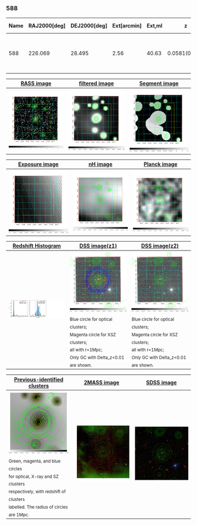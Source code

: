 <div STYLE="page-break-after: always;"></div>

### 588

|Name|RAJ2000[deg]|DEJ2000[deg] |Ext[arcmin]| Ext,ml | z | z_src| C|GC(XSZ,Delta_z<0.01)| GC(OPT,Delta_z<0.01)|GC| R_sig[arcmin] | R500[arcmin] | R500[Mpc]| CRsig[c/s] | CR500[c/s] |L500[1E44 erg/s]|F500[1E-12 erg/s/cm^2]| M500[1E14 Msun]|Tx[keV]|Cnt_sig|Beta|Rc[arcmin]|Comment|Alias|
|---|---|---|---|---|---|------|---|--------|---------|----------|---|---|---|---|---|---|---|---|---|---|---|---|---|---|
|588| 226.069| 28.495| 2.56| 40.63| 0.0581(0.005)| z1, z_xsz| B| F20, L03| A, N, W| A, C, F20, L03, N, W| 27.730| 10.908| 0.736| 0.247(0.080)| 0.225(0.073)| 0.338(0.099)| 4.182(1.224)| 1.20(0.18)| 2.44(0.23)| 160.5| 0.507(-0.005+0.011)| 2.256(-0.239+0.289)| -| t102|

|[RASS image](../image/588/588_img.pdf)|[filtered image](../image/588/588_fil.pdf)|[Segment image](../image/588/588_seg.pdf)|
|-------------------|--------------------|-------------------|
| <img src="../image/588/588_img.png" width="300">  | <img src="../image/588/588_fil.png" width="300">   | <img src="../image/588/588_seg.png" width="300">  |

|[Exposure image](../image/588/588_mex.pdf)| [nH image](../image/588/588_nh.pdf)| [Planck image](../image/588/588_p.pdf)|
|-------------------|--------------------|-------------------|
|<img src="../image/588/588_mex.png" width="300">   | <img src="../image/588/588_nh.png" width="300">    | <img src="../image/588/588_p.png" width="300"> |

|[Redshift Histogram](../image/588/588_zg.pdf) | [DSS image(z1)](../image/588/588_dss_z1.pdf)      |  [DSS image(z2)](../image/588/588_dss_z2.pdf)    |
|-------------------|--------------------|-------------------|
|<img src="../image/588/588_zg.png" width="300"> |<img src="../image/588/588_dss_z1.png" width="300"> <sub><br>Blue circle for optical clusters; <br>Magenta circle for XSZ clusters; <br>all with r=1Mpc; <br>Only GC with Delta_z<0.01 are shown. </sub>| <img src="../image/588/588_dss_z2.png" width="300"><sub><br>Blue circle for optical clusters; <br>Magenta circle for XSZ clusters; <br>all with r=1Mpc; <br>Only GC with Delta_z<0.01 are shown. </sub> |

|[Previous-identified clusters](../image/588/588_gc.pdf) | [2MASS image](../image/588/588_2mass.pdf)      |[SDSS image](../image/588/588_sdss.pdf)   |
|-------------------|-------------------|-------------------|
|<img src=../image/588/588_gc.png width="300"> <br><sub>Green, magenta, and blue circles <br>for optical, X-ray and SZ clusters <br>respectively, with redshift of clusters <br>labelled. The radius of circles <br>are 1Mpc.</sub>|<img src="../image/588/588_2mass.png" width="300">  | <img src="../image/588/588_sdss.png" width="300">  |




